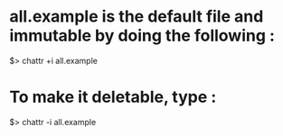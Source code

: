 # all.example is the default file and immutable by doing the following :
$> chattr +i all.example

# To make it deletable, type :
$> chattr -i all.example
